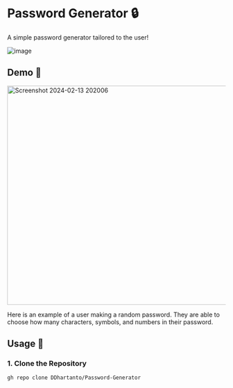 # Password Generator 🔒

A simple password generator tailored to the user!

![image](https://i.pinimg.com/originals/49/1e/cf/491ecfcebd2192e29b758ca798717ec6.gif)

## Demo 🎯

<img width="505" alt="Screenshot 2024-02-13 202006" src="https://github.com/DDhartanto/Password-Generator/assets/130509435/f303a8fb-b4c1-48a7-a490-90f990971191">

Here is an example of a user making a random password. They are able to choose how many characters, symbols, and numbers in their password.

## Usage 🚀
### 1. Clone the Repository
```
gh repo clone DDhartanto/Password-Generator

